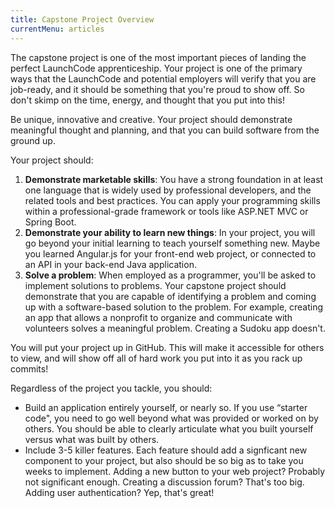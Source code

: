 ```yaml
---
title: Capstone Project Overview
currentMenu: articles
---
```


The capstone project is one of the most important pieces of landing the perfect LaunchCode apprenticeship. Your project is one of the primary ways that the LaunchCode and potential employers will verify that you are job-ready, and it should be something that you're proud to show off. So don't skimp on the time, energy, and thought that you put into this!

Be unique, innovative and creative. Your project should demonstrate meaningful thought and planning, and that you can build software from the ground up.

Your project should:

1. __Demonstrate marketable skills__: You have a strong foundation in at least one language that is widely used by professional developers, and the related tools and best practices. You can apply your programming skills within a professional-grade framework or tools like ASP.NET MVC or Spring Boot.
2. __Demonstrate your ability to learn new things__: In your project, you will go beyond your initial learning to teach yourself something new. Maybe you learned Angular.js for your front-end web project, or connected to an API in your back-end Java application.
3. __Solve a problem__: When employed as a programmer, you'll be asked to implement solutions to problems. Your capstone project should demonstrate that you are capable of identifying a problem and coming up with a software-based solution to the problem. For example, creating an app that allows a nonprofit to organize and communicate with volunteers solves a meaningful problem. Creating a Sudoku app doesn't.

You will put your project up in GitHub. This will make it accessible for others to view, and will show off all of hard work you put into it as you rack up commits!

Regardless of the project you tackle, you should:
* Build an application entirely yourself, or nearly so. If you use “starter code", you need to go well beyond what was provided or worked on by others. You should be able to clearly articulate what you built yourself versus what was built by others.
* Include 3-5 killer features. Each feature should add a signficant new component to your project, but also should be so big as to take you weeks to implement. Adding a new button to your web project? Probably not significant enough. Creating a discussion forum? That's too big. Adding user authentication? Yep, that's great! 
